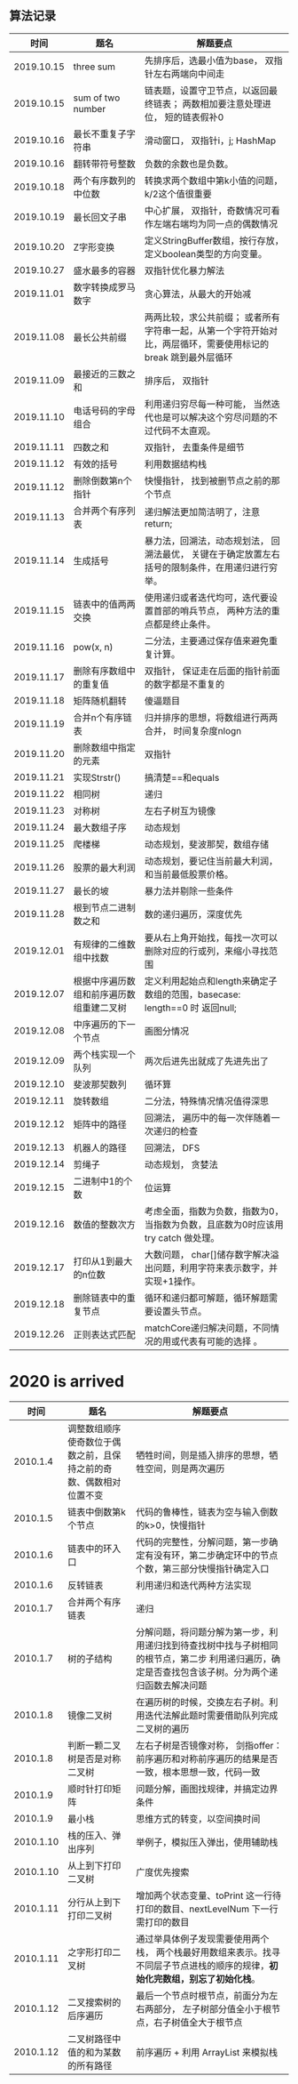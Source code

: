 ## 算法记录

时间 | 题名 | 解题要点 
-- | -- | --
2019.10.15 | three sum | 先排序后，选最小值为base， 双指针左右两端向中间走 
2019.10.15 | sum of two number | 链表题，设置守卫节点，以返回最终链表； 两数相加要注意处理进位， 短的链表假补0 
2019.10.16 | 最长不重复子字符串 | 滑动窗口， 双指针i，j; HashMap 
2019.10.16 | 翻转带符号整数 | 负数的余数也是负数。 
2019.10.18 | 两个有序数列的中位数 | 转换求两个数组中第k小值的问题， k/2这个值很重要
2019.10.19 | 最长回文子串 | 中心扩展， 双指针，奇数情况可看作左端右端均为同一点的偶数情况
2019.10.20 | Z字形变换| 定义StringBuffer数组，按行存放， 定义boolean类型的方向变量。
2019.10.27 | 盛水最多的容器| 双指针优化暴力解法
2019.11.01 | 数字转换成罗马数字| 贪心算法，从最大的开始减
2019.11.08 | 最长公共前缀 | 两两比较，求公共前缀； 或者所有字符串一起，从第一个字符开始对比，两层循环，需要使用标记的break 跳到最外层循环
2019.11.09 | 最接近的三数之和 | 排序后， 双指针
2019.11.10 | 电话号码的字母组合 | 利用递归穷尽每一种可能， 当然迭代也是可以解决这个穷尽问题的不过代码不太直观。
2019.11.11 | 四数之和 | 双指针， 去重条件是细节
2019.11.12 | 有效的括号 | 利用数据结构栈
2019.11.12 | 删除倒数第n个指针 | 快慢指针， 找到被删节点之前的那个节点
2019.11.13 | 合并两个有序列表 | 递归解法更加简洁明了，注意return;
2019.11.14 | 生成括号 | 暴力法，回溯法，动态规划法， 回溯法最优， 关键在于确定放置左右括号的限制条件，在用递归进行穷举。
2019.11.15 | 链表中的值两两交换 | 使用递归或者迭代均可，迭代要设置首部的哨兵节点， 两种方法的重点都是终止条件。
2019.11.16 | pow(x, n) | 二分法，主要通过保存值来避免重复计算。
2019.11.17 | 删除有序数组中的重复值 | 双指针， 保证走在后面的指针前面的数字都是不重复的
2019.11.18 | 矩阵随机翻转 | 傻逼题目
2019.11.19 | 合并n个有序链表 | 归并排序的思想，将数组进行两两合并， 时间复杂度nlogn
2019.11.20 | 删除数组中指定的元素 | 双指针
2019.11.21 | 实现Strstr() | 搞清楚==和equals
2019.11.22 |相同树 | 递归
2019.11.23 |对称树 | 左右子树互为镜像
2019.11.24 |最大数组子序 | 动态规划
2019.11.25 |爬楼梯 | 动态规划，斐波那契，数组存储
2019.11.26 |股票的最大利润 | 动态规划，要记住当前最大利润， 和当前最低股票价格。
2019.11.27 |最长的坡 | 暴力法并剔除一些条件
2019.11.28 |根到节点二进制数之和 | 数的递归遍历，深度优先 
2019.12.01 |有规律的二维数组中找数 | 要从右上角开始找，每找一次可以删除对应的行或列，来缩小寻找范围 
2019.12.07 |根据中序遍历数组和前序遍历数组重建二叉树 | 定义利用起始点和length来确定子数组的范围，basecase: length==0 时 返回null;
2019.12.08 |中序遍历的下一个节点 | 画图分情况
2019.12.09 |两个栈实现一个队列 | 两次后进先出就成了先进先出了
2019.12.10 |斐波那契数列 | 循环算
2019.12.11 |旋转数组 | 二分法，特殊情况情况值得深思
2019.12.12 |矩阵中的路径 | 回溯法， 遍历中的每一次伴随着一次递归的检查
2019.12.13 |机器人的路径 | 回溯法， DFS 
2019.12.14 |剪绳子 | 动态规划， 贪婪法 
2019.12.15 |二进制中1的个数 | 位运算 
2019.12.16 |数值的整数次方 | 考虑全面，指数为负数，指数为0， 当指数为负数，且底数为0时应该用try catch 做处理。 
2019.12.17 |打印从1到最大的n位数 | 大数问题， char[]储存数字解决溢出问题，利用字符来表示数字，并实现+1操作。 
2019.12.18 |删除链表中的重复节点 | 循环和递归都可解题，循环解题需要设置头节点。 
2019.12.26 |正则表达式匹配 | matchCore递归解决问题，不同情况的用或代表有可能的选择 。

# 2020 is arrived 

时间 | 题名 | 解题要点 
-- | -- | --
2010.1.4 |调整数组顺序使奇数位于偶数之前，且保持之前的奇数、偶数相对位置不变 | 牺牲时间，则是插入排序的思想，牺牲空间，则是两次遍历
2010.1.5 |链表中倒数第k个节点 | 代码的鲁棒性，链表为空与输入倒数的k>0，快慢指针
2010.1.6 |链表中的环入口 | 代码的完整性，分解问题，第一步确定有没有环，第二步确定环中的节点个数，第三部分快慢指针确定入口
2010.1.6 |反转链表 | 利用递归和迭代两种方法实现
2010.1.7 |合并两个有序链表 | 递归
2010.1.7 |树的子结构 | 分解问题，将问题分解为第一步，利用递归找到待查找树中找与子树相同的根节点，第二步 利用递归遍历，确定是否查找包含该子树。分为两个递归函数去解决问题 
2010.1.8 |镜像二叉树 | 在遍历树的时候，交换左右子树。利用迭代法解此题时需要借助队列完成二叉树的遍历
2010.1.8 |判断一颗二叉树是否是对称二叉树 | 左右子树是否镜像对称， 剑指offer：前序遍历和对称前序遍历的结果是否一致，根本思想一致，代码一致
2010.1.9 |顺时针打印矩阵 | 问题分解，画图找规律，并搞定边界条件
2010.1.9 |最小栈 | 思维方式的转变，以空间换时间
2010.1.10 |栈的压入、弹出序列 | 举例子，模拟压入弹出，使用辅助栈
2010.1.10 |从上到下打印二叉树 | 广度优先搜索
2010.1.11 |分行从上到下打印二叉树 | 增加两个状态变量、toPrint 这一行待打印的数目、nextLevelNum 下一行需打印的数目
2010.1.11 |之字形打印二叉树 | 通过举具体例子发现需要使用两个栈， 两个栈最好用数组来表示。找寻不同层子节点进栈的顺序的规律，**初始化完数组，别忘了初始化栈**。
2010.1.12 |二叉搜索树的后序遍历 | 最后一个节点时根节点，前面分为左右两部分， 左子树部分值全小于根节点，右子树值全大于根节点
2010.1.12 |二叉树路径中值的和为某数的所有路径 | 前序遍历 + 利用 ArrayList 来模拟栈 














